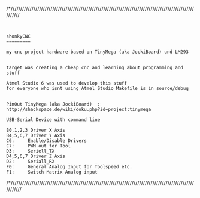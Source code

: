 /*////////////////////////////////////////////////////////////////////////////////////////////////////////
~~~~~~~~~~~~~~~~~~~~~~~~~~~~~~~~~~~~~~~~~~~~~~~~~~~~~~~~~~~~~~~~~~~~~~~~~~~~~~~~~~~~~~~~~~~~~~~~~~~~~~~~~~


shonkyCNC
=========

my cnc project hardware based on TinyMega (aka JockiBoard) und LM293


target was creating a cheap cnc and learning about programming and stuff

Atmel Studio 6 was used to develop this stuff
for everyone who isnt using Atmel Studio Makefile is in source/debug


PinOut TinyMega (aka JockiBoard)  :	http://shackspace.de/wiki/doku.php?id=project:tinymega

USB-Serial Device with command line

B0,1,2,3 Driver X Axis
B4,5,6,7 Driver Y Axis
C6:		Enable/Disable Drivers
C7:		PWM out for Tool
D3:		Seriell_TX
D4,5,6,7 Driver Z Axis
D2:		Seriall_RX
F0:		General Analog Input for Toolspeed etc.
F1:		Switch Matrix Analog input

~~~~~~~~~~~~~~~~~~~~~~~~~~~~~~~~~~~~~~~~~~~~~~~~~~~~~~~~~~~~~~~~~~~~~~~~~~~~~~~~~~~~~~~~~~~~~~~~~~~~~~~~~~
/*/////////////////////////////////////////////////////////////////////////////////////////////////////////
